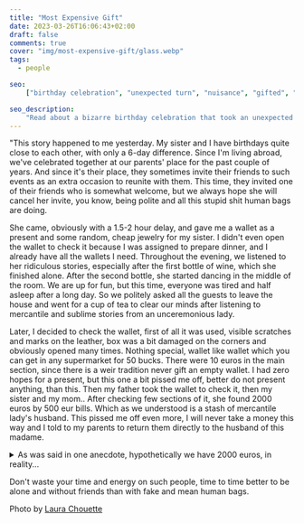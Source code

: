 ```yaml
---
title: "Most Expensive Gift"
date: 2023-03-26T16:06:43+02:00
draft: false
comments: true
cover: "img/most-expensive-gift/glass.webp"
tags:
  - people

seo:
    ["birthday celebration", "unexpected turn", "nuisance", "gifted", "stash of cash", "moral dilemma", "life twists and turns"]

seo_description:
    "Read about a bizarre birthday celebration that took an unexpected turn when the my parents invited a friend who turned out to be a bit of a nuisance. But things took an even stranger turn when I discovered that the wallet gifted by this woman contained a stash of cash belonging to her husband. This story will leave you questioning the strange twists and turns of life, and the moral dilemma of whether or not to keep what is not rightfully yours. Read on to find out more."
---
```


"This story happened to me yesterday. My sister and I have birthdays quite close to each other, with only a 6-day difference. Since I'm living abroad, we've celebrated together at our parents' place for the past couple of years. And since it's their place, they sometimes invite their friends to such events as an extra occasion to reunite with them. This time, they invited one of their friends who is somewhat welcome, but we always hope she will cancel her invite, you know, being polite and all this stupid shit human bags are doing. 

She came, obviously with a 1.5-2 hour delay, and gave me a wallet as a present and some random, cheap jewelry for my sister. I didn't even open the wallet to check it because I was assigned to prepare dinner, and I already have all the wallets I need. Throughout the evening, we listened to her ridiculous stories, especially after the first bottle of wine, which she finished alone. After the second bottle, she started dancing in the middle of the room. We are up for fun, but this time, everyone was tired and half asleep after a long day. So we politely asked all the guests to leave the house and went for a cup of tea to clear our minds after listening to mercantile and sublime stories from an unceremonious lady.

Later, I decided to check the wallet, first of all it was used, visible scratches and marks on the leather, box was a bit damaged on the corners and obviously opened many times. Nothing special, wallet like wallet which you can get in any supermarket for 50 bucks. There were 10 euros in the main section, since there is a weir tradition never gift an empty wallet. I had zero hopes for a present, but this one a bit pissed me off, better do not present anything, than this. Then my father took the wallet to check it, then my sister and my mom.. After checking few sections of it, she found 2000 euros by 500 eur bills. Which as we understood is a stash of mercantile lady's husband. This pissed me off even more, I will never take a money this way and I told to my parents to return them directly to the husband of this madame. 


<details>
<summary>As was said in one anecdote, hypothetically we have 2000 euros, in reality...</summary>

The son asks his father:
- What is "real" and what is "hypothetical"?
- Son, how would I explain to you, let's take a better look at an example.
- Fine.
- Go to your mother and ask if she would sleep for 1 million. bucks with a black man.
The boy returns
- She says she would sleep.
“Here, now ask your sister about it.”
- She agrees.
- And now ask your grandfather if he will sleep with a black man for a million dollars.
- Grandfather also agrees.
- You see, hypothetically we have 3 million dollars, but in reality - two prostitutes and a faggot ...

</details>

Don't waste your time and energy on such people, time to time better to be alone and without friends than with fake and mean human bags. 

Photo by [Laura Chouette](https://unsplash.com/@laurachouette)
